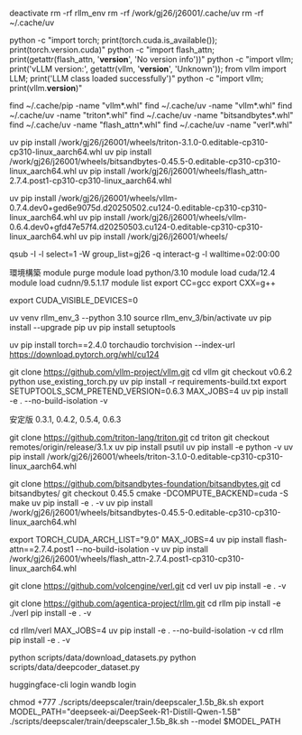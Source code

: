 deactivate
rm -rf rllm_env
rm -rf /work/gj26/j26001/.cache/uv
rm -rf ~/.cache/uv

python -c "import torch; print(torch.cuda.is_available()); print(torch.version.cuda)"
python -c "import flash_attn; print(getattr(flash_attn, '__version__', 'No version info'))"
python -c "import vllm; print('vLLM version:', getattr(vllm, '__version__', 'Unknown')); from vllm import LLM; print('LLM class loaded successfully')"
python -c "import vllm; print(vllm.__version__)"

find ~/.cache/pip -name "vllm*.whl"
find ~/.cache/uv -name "vllm*.whl"
find ~/.cache/uv -name "triton*.whl"
find ~/.cache/uv -name "bitsandbytes*.whl"
find ~/.cache/uv -name "flash_attn*.whl"
find ~/.cache/uv -name "verl*.whl"


uv pip install /work/gj26/j26001/wheels/triton-3.1.0-0.editable-cp310-cp310-linux_aarch64.whl
uv pip install /work/gj26/j26001/wheels/bitsandbytes-0.45.5-0.editable-cp310-cp310-linux_aarch64.whl
uv pip install /work/gj26/j26001/wheels/flash_attn-2.7.4.post1-cp310-cp310-linux_aarch64.whl

uv pip install /work/gj26/j26001/wheels/vllm-0.7.4.dev0+ged6e9075d.d20250502.cu124-0.editable-cp310-cp310-linux_aarch64.whl
uv pip install /work/gj26/j26001/wheels/vllm-0.6.4.dev0+gfd47e57f4.d20250503.cu124-0.editable-cp310-cp310-linux_aarch64.whl
uv pip install /work/gj26/j26001/wheels/


qsub -I -l select=1 -W group_list=gj26 -q interact-g -l walltime=02:00:00

環境構築
module purge 
module load python/3.10
module load cuda/12.4
module load cudnn/9.5.1.17
module list
export CC=gcc
export CXX=g++

export CUDA_VISIBLE_DEVICES=0


uv venv rllm_env_3 --python 3.10
source rllm_env_3/bin/activate
uv pip install --upgrade pip
uv pip install setuptools


uv pip install torch==2.4.0 torchaudio torchvision --index-url https://download.pytorch.org/whl/cu124


git clone https://github.com/vllm-project/vllm.git
cd vllm
git checkout v0.6.2
python use_existing_torch.py
uv pip install -r requirements-build.txt
export SETUPTOOLS_SCM_PRETEND_VERSION=0.6.3
MAX_JOBS=4 uv pip install -e . --no-build-isolation -v



安定版 0.3.1, 0.4.2, 0.5.4, 0.6.3


git clone https://github.com/triton-lang/triton.git
cd triton
git checkout remotes/origin/release/3.1.x
uv pip install psutil
uv pip install -e python -v
uv pip install /work/gj26/j26001/wheels/triton-3.1.0-0.editable-cp310-cp310-linux_aarch64.whl


git clone https://github.com/bitsandbytes-foundation/bitsandbytes.git
cd bitsandbytes/
git checkout 0.45.5
cmake -DCOMPUTE_BACKEND=cuda -S
make
uv pip install -e . -v
uv pip install /work/gj26/j26001/wheels/bitsandbytes-0.45.5-0.editable-cp310-cp310-linux_aarch64.whl



export TORCH_CUDA_ARCH_LIST="9.0"
MAX_JOBS=4 uv pip install flash-attn==2.7.4.post1 --no-build-isolation -v
uv pip install /work/gj26/j26001/wheels/flash_attn-2.7.4.post1-cp310-cp310-linux_aarch64.whl


git clone https://github.com/volcengine/verl.git
cd verl
uv pip install -e . -v



git clone https://github.com/agentica-project/rllm.git
cd rllm
pip install -e ./verl
pip install -e . -v

cd rllm/verl
MAX_JOBS=4 uv pip install -e . --no-build-isolation -v
cd rllm
pip install -e . -v


python scripts/data/download_datasets.py
python scripts/data/deepcoder_dataset.py

huggingface-cli login
wandb login

chmod +777 ./scripts/deepscaler/train/deepscaler_1.5b_8k.sh
export MODEL_PATH="deepseek-ai/DeepSeek-R1-Distill-Qwen-1.5B"
./scripts/deepscaler/train/deepscaler_1.5b_8k.sh --model $MODEL_PATH
